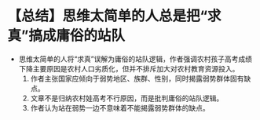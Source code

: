 # 【总结】思维太简单的人总是把“求真”搞成庸俗的站队

-   思维太简单的人将“求真”误解为庸俗的站队逻辑，作者强调农村孩子高考成绩下降主要原因是农村人口劣质化，但并不排斥加大对农村教育资源投入。
    1.  作者主张国家应倾向于弱势地区、族群、性别，同时揭露弱势群体固有缺点。
    2.  文章不是归纳农村娃高考不行原因，而是批判庸俗的站队逻辑。
    3.  作者认为站在弱势一边不意味着不能揭露弱势群体的缺点。